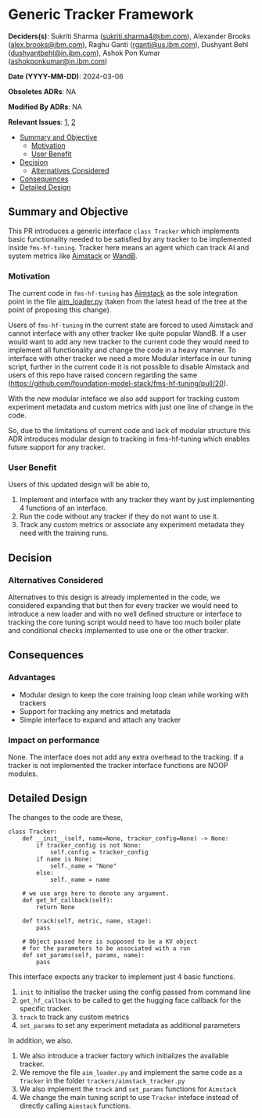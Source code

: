 # Generic Tracker Framework

**Deciders(s)**: Sukriti Sharma (sukriti.sharma4@ibm.com), Alexander Brooks (alex.brooks@ibm.com), Raghu Ganti (rganti@us.ibm.com), Dushyant Behl (dushyantbehl@in.ibm.com), Ashok Pon Kumar (ashokponkumar@in.ibm.com)

**Date (YYYY-MM-DD)**:  2024-03-06

**Obsoletes ADRs**:  NA

**Modified By ADRs**:  NA

**Relevant Issues**: [1](https://github.com/foundation-model-stack/fms-hf-tuning/issues/34), [2](https://github.com/foundation-model-stack/fms-hf-tuning/issues/33)

- [Summary and Objective](#summary-and-objective)
  - [Motivation](#motivation)
  - [User Benefit](#user-benefit)
- [Decision](#decision)
  - [Alternatives Considered](#alternatives-considered)
- [Consequences](#consequences)
- [Detailed Design](#detailed-design)

## Summary and Objective

This PR introduces a generic interface `class Tracker` which implements basic functionality needed to be satisfied by any tracker to be implemented inside `fms-hf-tuning`.
Tracker here means an agent which can track AI and system metrics like [Aimstack](https://aimstack.io/) or [WandB](https://wandb.ai/site).

### Motivation

The current code in `fms-hf-tuning` has [Aimstack](https://aimstack.io/) as the sole integration point in the file [aim_loader.py](https://github.com/foundation-model-stack/fms-hf-tuning/blob/74caf85140a112cd9289502b0777baac636adf1d/tuning/aim_loader.py) (taken from the latest head of the tree at the point of proposing this change).

Users of `fms-hf-tuning` in the current state are forced to used Aimstack and cannot interface with any other tracker like quite popular WandB. If a user would want to add any new tracker to the current code they would need to implement all functionality and change the code in a heavy manner.
To interface with other tracker we need a more Modular interface in our tuning script, further in the current code it is not possible to disable Aimstack and users of this repo have raised concern regarding the same (https://github.com/foundation-model-stack/fms-hf-tuning/pull/20).

With the new modular inteface we also add support for tracking custom experiment metadata and custom metrics with just one line of change in the code.

So, due to the limitations of current code and lack of modular structure this ADR introduces modular design to tracking in fms-hf-tuning which enables future support for any tracker.

### User Benefit

Users of this updated design will be able to,

1. Implement and interface with any tracker they want by just implementing 4 functions of an interface.
1. Run the code without any tracker if they do not want to use it.
1. Track any custom metrics or associate any experiment metadata they need with the training runs.

## Decision

### Alternatives Considered

Alternatives to this design is already implemented in the code, we considered expanding that but then for every tracker we would need to introduce a new loader and with no well defined structure or interface to tracking the core tuning script would need to have too much boiler plate and conditional checks implemented to use one or the other tracker.

## Consequences

### Advantages

- Modular design to keep the core training loop clean while working with trackers
- Support for tracking any metrics and metatada
- Simple interface to expand and attach any tracker

### Impact on performance

None. The interface does not add any extra overhead to the tracking. If a tracker is not implemented the tracker interface functions are NOOP modules.

## Detailed Design

The changes to the code are these,

```
class Tracker:
    def __init__(self, name=None, tracker_config=None) -> None:
        if tracker_config is not None:
            self.config = tracker_config
        if name is None:
            self._name = "None"
        else:
            self._name = name

    # we use args here to denote any argument.
    def get_hf_callback(self):
        return None

    def track(self, metric, name, stage):
        pass

    # Object passed here is supposed to be a KV object
    # for the parameters to be associated with a run
    def set_params(self, params, name):
        pass
```

This interface expects any tracker to implement just 4 basic functions. 

1. `init` to initialise the tracker using the config passed from command line
1. `get_hf_callback` to be called to get the hugging face callback for the specific tracker.
1. `track` to track any custom metrics
1. `set_params` to set any experiment metadata as additional parameters

In addition, we also.

1. We also introduce a tracker factory which initializes the available tracker.
1. We remove the file `aim_loader.py` and implement the same code as a `Tracker` in the folder `trackers/aimstack_tracker.py`
1. We also implement the `track` and `set_params` functions for `Aimstack`
1. We change the main tuning script to use `Tracker` inteface instead of directly calling `Aimstack` functions.

